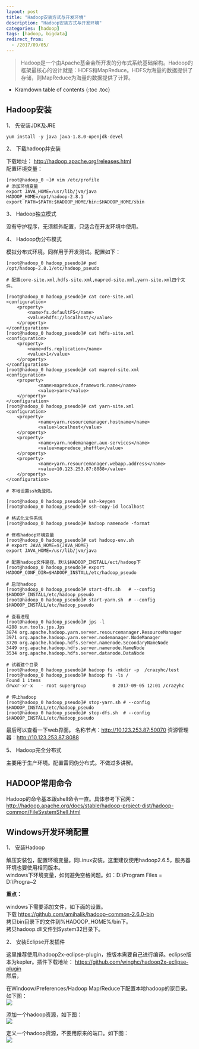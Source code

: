 ```yaml
---
layout: post
title: "Hadoop安装方式与开发环境"
description: "Hadoop安装方式与开发环境"
categories: [hadoop]
tags: [hadoop, bigdata]
redirect_from:
  - /2017/09/05/
---
```


> Hadoop是一个由Apache基金会所开发的分布式系统基础架构。Hadoop的框架最核心的设计就是：HDFS和MapReduce。HDFS为海量的数据提供了存储，则MapReduce为海量的数据提供了计算。

* Kramdown table of contents
{:toc .toc}  

## Hadoop安装 

1、  先安装JDK及JRE

    yum install -y java java-1.8.0-openjdk-devel


2、 下载hadoop并安装

下载地址： http://hadoop.apache.org/releases.html  
配置环境变量： 
   
    [root@hadoop_0 ~]# vim /etc/profile
    # 添加环境变量
    export JAVA_HOME=/usr/lib/jvm/java
    HADOOP_HOME=/opt/hadoop-2.8.1
    export PATH=$PATH:$HADOOP_HOME/bin:$HADOOP_HOME/sbin


3、 Hadoop独立模式

没有守护程序，无须额外配置，只适合在开发环境中使用。

4、 Hadoop伪分布模式

模拟分布式环境。同样用于开发测试。配置如下：

    [root@hadoop_0 hadoop_pseudo]# pwd
	/opt/hadoop-2.8.1/etc/hadoop_pseudo

	# 配置core-site.xml,hdfs-site.xml,mapred-site.xml,yarn-site.xml四个文件。

	[root@hadoop_0 hadoop_pseudo]# cat core-site.xml 
    <configuration>
    	<property>
    		<name>fs.defaultFS</name>
    		<value>hdfs://localhost/</value>
    	</property>
    </configuration>
	[root@hadoop_0 hadoop_pseudo]# cat hdfs-site.xml 
	<configuration>
		<property>
			<name>dfs.replication</name>
			<value>1</value>
		</property>
	</configuration>
	[root@hadoop_0 hadoop_pseudo]# cat mapred-site.xml 
	<configuration>
        <property>
                <name>mapreduce.framework.name</name>
                <value>yarn</value>
        </property>
	</configuration>	
	[root@hadoop_0 hadoop_pseudo]# cat yarn-site.xml 
	<configuration>
        <property>
                <name>yarn.resourcemanager.hostname</name>
                <value>localhost</value>
        </property>
        <property>
                <name>yarn.nodemanager.aux-services</name>
                <value>mapreduce_shuffle</value>
        </property>
		<property>
                <name>yarn.resourcemanager.webapp.address</name>
                <value>10.123.253.87:8088</value>
        </property>
	</configuration>

	# 本地设置ssh免登陆。

	[root@hadoop_0 hadoop_pseudo]# ssh-keygen 
	[root@hadoop_0 hadoop_pseudo]# ssh-copy-id localhost

	# 格式化文件系统
	[root@hadoop_0 hadoop_pseudo]# hadoop namenode -format

	# 修改hadoop环境变量
	[root@hadoop_0 hadoop_pseudo]# cat hadoop-env.sh 
	# export JAVA_HOME=${JAVA_HOME}
	export JAVA_HOME=/usr/lib/jvm/java
	
	# 配置hadoop文件路径。默认$HADOOP_INSTALL/ect/hadoop下
	[root@hadoop_0 hadoop_pseudo]# export HADOOP_CONF_DIR=$HADOOP_INSTALL/etc/hadoop_pseudo 

	# 启动hadoop
	[root@hadoop_0 hadoop_pseudo]# start-dfs.sh   # --config $HADOOP_INSTALL/etc/hadoop_pseudo 
	[root@hadoop_0 hadoop_pseudo]# start-yarn.sh  # --config $HADOOP_INSTALL/etc/hadoop_pseudo 
	
	# 查看进程
	[root@hadoop_0 hadoop_pseudo]# jps -l
	4288 sun.tools.jps.Jps
	3874 org.apache.hadoop.yarn.server.resourcemanager.ResourceManager
	3971 org.apache.hadoop.yarn.server.nodemanager.NodeManager
	3720 org.apache.hadoop.hdfs.server.namenode.SecondaryNameNode
	3449 org.apache.hadoop.hdfs.server.namenode.NameNode
	3534 org.apache.hadoop.hdfs.server.datanode.DataNode

	# 试着建个目录
	[root@hadoop_0 hadoop_pseudo]# hadoop fs -mkdir -p  /crazyhc/test
	[root@hadoop_0 hadoop_pseudo]# hadoop fs -ls /
	Found 1 items
	drwxr-xr-x   - root supergroup          0 2017-09-05 12:01 /crazyhc

	# 停止hadoop
	[root@hadoop_0 hadoop_pseudo]# stop-yarn.sh # --config $HADOOP_INSTALL/etc/hadoop_pseudo
	[root@hadoop_0 hadoop_pseudo]# stop-dfs.sh  # --config $HADOOP_INSTALL/etc/hadoop_pseudo

最后可以查看一下web界面。  名称节点：http://10.123.253.87:50070 资源管理器：http://10.123.253.87:8088

5、 Hadoop完全分布式

主要用于生产环境。配置雷同伪分布式。不做过多讲解。

## HADOOP常用命令

Hadoop的命令基本跟shell命令一直。具体参考下官网：http://hadoop.apache.org/docs/stable/hadoop-project-dist/hadoop-common/FileSystemShell.html

## Windows开发环境配置

1、 安装Hadoop

解压安装包，配置环境变量。同Linux安装。这里建议使用hadoop2.6.5，服务器环境也要使用相同版本。  
windows下环境变量，如何避免空格问题。如：D:\Program Files = D:\Progra~2  

**重点：**  

windows下需要添加文件，如下面的设置。  
下载 https://github.com/amihalik/hadoop-common-2.6.0-bin  
拷贝bin目录下的文件到%HADOOP_HOME%/bin下。  
拷贝hadoop.dll文件到System32目录下。



2、 安装Eclipse开发插件  

这里推荐使用/hadoop2x-eclipse-plugin，按版本需要自己进行编译。eclipse版本为kepler。插件下载地址： https://github.com/winghc/hadoop2x-eclipse-plugin  
然后，  

在Windoow/Preferences/Hadoop Map/Reduce下配置本地hadoop的家目录。如下图：  
![](/assets/images/blog/hadoop2x-eclipse-plugin.png)

添加一个hadoop资源，如下图：  
![](/assets/images/blog/hadoop2x-eclipse-plugin2.png)

定义一个hadoop资源，不要用原来的端口。如下图：  
![](/assets/images/blog/hadoop2x-eclipse-plugin3.png)
